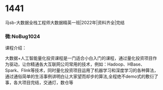 # 1441
马sb-大数据全栈工程师大数据精英一班|2022年|资料齐全|完结
### 微:NoBug1024 


课程介绍：

大数据+人工智能量化投资课程是一门适合小白入门的课程，通过量化投资项目作为驱动，让你精通各大互联网公司常用的技术，例如：Hadoop、HBase、Spark、Flink等技术，同时量化投资项目运用了机器学习和深度学习的各种算法，通过通俗简单的生活事例讲明白让大家望而却步的算法,全程绝不demo式的敷衍了事，各大项目完结，交通灯，数仓等
